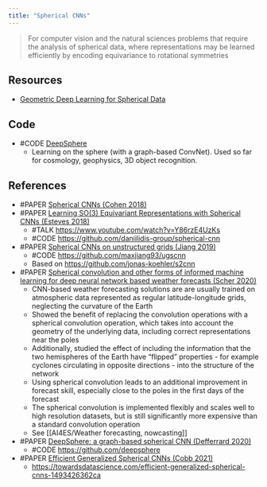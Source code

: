 ```yaml
---
title: "Spherical CNNs"
---
```


> For computer vision and the natural sciences problems that require the analysis of spherical data, where representations may be learned efficiently by encoding equivariance to rotational symmetries

## Resources
- [Geometric Deep Learning for Spherical Data](https://towardsdatascience.com/geometric-deep-learning-for-spherical-data-55612742d05f)

## Code
- #CODE [DeepSphere](https://github.com/deepsphere)
	- Learning on the sphere (with a graph-based ConvNet). Used so far for cosmology, geophysics, 3D object recognition.

## References
- #PAPER [Spherical CNNs (Cohen 2018)](https://arxiv.org/pdf/1801.10130)
- #PAPER [Learning SO(3) Equivariant Representations with Spherical CNNs (Esteves 2018)](https://arxiv.org/pdf/1711.06721)
	- #TALK https://www.youtube.com/watch?v=Y86rzE4UzKs
	- #CODE https://github.com/daniilidis-group/spherical-cnn
- #PAPER [Spherical CNNs on unstructured grids (Jiang 2019)](https://arxiv.org/abs/1901.02039)
	- #CODE https://github.com/maxjiang93/ugscnn
	- Based on https://github.com/jonas-koehler/s2cnn
- #PAPER [Spherical convolution and other forms of informed machine learning for deep neural network based weather forecasts (Scher 2020)](https://arxiv.org/abs/2008.13524)
	- CNN-based weather forecasting solutions are are usually trained on atmospheric data represented as regular latitude-longitude grids, neglecting the curvature of the Earth
	- Showed the benefit of replacing the convolution operations with a spherical convolution operation, which takes into account the geometry of the underlying data, including correct representations near the poles
	- Additionally, studied the effect of including the information that the two hemispheres of the Earth have “flipped” properties - for example cyclones circulating in opposite directions - into the structure of the network
	- Using spherical convolution leads to an additional improvement in forecast skill, especially close to the poles in the first days of the forecast
	- The spherical convolution is implemented flexibly and scales well to high resolution datasets, but is still significantly more expensive than a standard convolution operation
	- See [[AI4ES/Weather forecasting, nowcasting]]
- #PAPER [DeepSphere: a graph-based spherical CNN (Defferrard 2020)](https://arxiv.org/abs/2012.15000) 
	- #CODE https://github.com/deepsphere
- #PAPER [Efficient Generalized Spherical CNNs (Cobb 2021)](https://arxiv.org/pdf/2010.11661)
	- https://towardsdatascience.com/efficient-generalized-spherical-cnns-1493426362ca